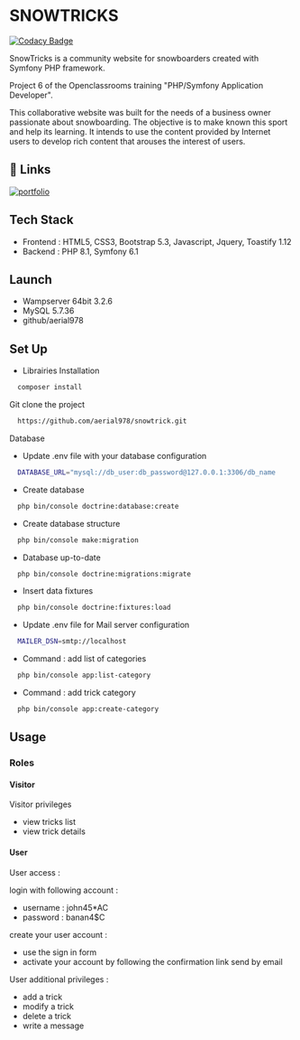 # SNOWTRICKS

[![Codacy Badge](https://app.codacy.com/project/badge/Grade/1ba4495dbb5c467d9ff95f252ccff47c)](https://app.codacy.com/gh/aerial978/snowtrick/dashboard?utm_source=gh&utm_medium=referral&utm_content=&utm_campaign=Badge_grade)

SnowTricks is a community website for snowboarders created with Symfony PHP framework.

Project 6 of the Openclassrooms training "PHP/Symfony Application Developer".

This collaborative website was built for the needs of a business owner passionate about snowboarding. The objective is to make known this sport and help its learning. It intends to use the content provided by Internet users to develop rich content that arouses the interest of users.

## 🔗 Links
[![portfolio](https://img.shields.io/badge/website-000?style=for-the-badge&logo=ko-fi&logoColor=white)](https://www.snowtricks.michel-hathier.fr/)

## Tech Stack

* Frontend : HTML5, CSS3, Bootstrap 5.3, Javascript, Jquery, Toastify 1.12
* Backend : PHP 8.1, Symfony 6.1


## Launch

*  Wampserver 64bit 3.2.6
*  MySQL 5.7.36
*  github/aerial978



## Set Up

*   Librairies Installation

```bash
  composer install
```

Git clone the project

```bash
  https://github.com/aerial978/snowtrick.git
```

Database

*   Update .env file with your database configuration

```bash
  DATABASE_URL="mysql://db_user:db_password@127.0.0.1:3306/db_name
```

*   Create database

```bash
  php bin/console doctrine:database:create
```

*   Create database structure

```bash
  php bin/console make:migration
```

*   Database up-to-date

```bash
  php bin/console doctrine:migrations:migrate
```

*   Insert data fixtures

```bash
  php bin/console doctrine:fixtures:load
```

*   Update .env file for Mail server configuration

```bash
  MAILER_DSN=smtp://localhost
```

*   Command : add list of categories

```bash
  php bin/console app:list-category
```

*   Command : add trick category

```bash
  php bin/console app:create-category
```

## Usage

### Roles

#### Visitor

Visitor privileges

*   view tricks list
*   view trick details

#### User

User access :

login with following account : 

  *  username : john45*AC
  *  password : banan4$C

create your user account :

- use the sign in form
- activate your account by following the confirmation link send by email

User additional privileges :

*   add a trick
*   modify a trick
*   delete a trick
*   write a message

